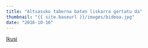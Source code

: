 ```yaml
---
title: "Altsasuko taberna baten liskarra gertatu da"
thumbnail: "{{ site.baseurl }}/images/bideoa.jpg"
date: "2016-10-16"
---
```

[Ikusi](https://www.youtube.com/watch?v=Nw9GdJ5LVSY)

